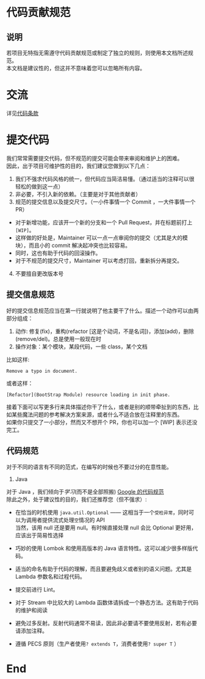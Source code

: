 # 代码贡献规范


## 说明

若项目无特指无需遵守代码贡献规范或制定了独立的规则，则使用本文档所述规范。  
本文档是建议性的，但这并不意味着您可以忽略所有内容。  

# 交流

详见[代码条款](CODE_OF_CONDUCT.md)

# 提交代码

我们常常需要提交代码，但不规范的提交可能会带来审阅和维护上的困难。  
因此，出于项目可维护性的目的，我们建议您做到以下几点：

1. 我们不强求代码风格的统一，但代码应当简洁易懂。（通过适当的注释可以很轻松的做到这一点）  
2. 非必要，不引入新的依赖。（主要是对于其他贡献者）
3. 规范的提交信息以及提交尺寸。（一小件事情一个 Commit ，一大件事情一个 PR）  
  * 对于新增功能，应该开一个新的分支和一个 Pull Request，并在标题前打上 `[WIP]`。
  * 这样做的好处是，Maintainer 可以一点一点审阅你的提交（尤其是大的模块），而且小的 commit 解决起冲突也比较容易。
  * 同时，这也有助于代码的回滚操作。
  * 对于不规范的提交尺寸，Maintainer 可以考虑打回，重新拆分再提交。

4. 不要擅自更改版本号

## 提交信息规范

好的提交信息规范应当在第一行就说明了他主要干了什么。描述一个动作可以由两部分组成：

 1. 动作: 修复(fix)，重构(refactor \[这是个动词，不是名词\])，添加(add)，删除(remove/del)。总是使用一般现在时  
 2. 操作对象：某个模块，某段代码，一些 class，某个文档
 
 比如这样:
 ```
 Remove a typo in document.
 ```
 
 或者这样：
 ```
 [Refactor](BootStrap Module) resource loading in init phase.
 ```

接着下面可以写更多行来具体描述你干了什么，或者是别的顺带牵扯到的东西，比如某些魔法问题的参考解决方案来源，或者什么不适合放在注释里的东西。  
如果你只提交了一小部分，然而又不想开个 PR，你也可以加一个 \[WIP\] 表示还没完工。

## 代码规范

对于不同的语言有不同的范式，在编写的时候也不要过分的在意性能。

1. Java

对于 Java ，我们倾向于*学习*(而不是全部照搬) [Google 的代码规范](https://github.com/fantasticmao/google-java-style-guide-zh_cn)  
除此之外，处于建议性的目的，我们还推荐您（但不强求）:

 - 在恰当的时机使用 `java.util.Optional` —— 这相当于一个`受检异常`，同时可以为调用者提供流式处理`空`情况的 API  
 当然，该用 null 还是要用 null。有时候直接处理 null 会比 Optional 更好用，应该出于简易性选择
 
 - 巧妙的使用 Lombok 和使用高版本的 Java 语言特性。这可以减少很多样版代码。    
 - 适当的命名有助于代码的理解，而且要避免歧义或者别的语义问题。尤其是 Lambda 参数名和过程代码。
 - 提交前进行 Lint。
 - 对于 Stream 中比较大的 Lambda 函数体请拆成一个静态方法。这有助于代码的维护和阅读
 - 避免过多反射。反射代码通常不易读，因此非必要请不要使用反射，若有必要请添加注释。
 - 遵循 PECS 原则（生产者使用`? extends T`，消费者使用`? super T` ）


# End
